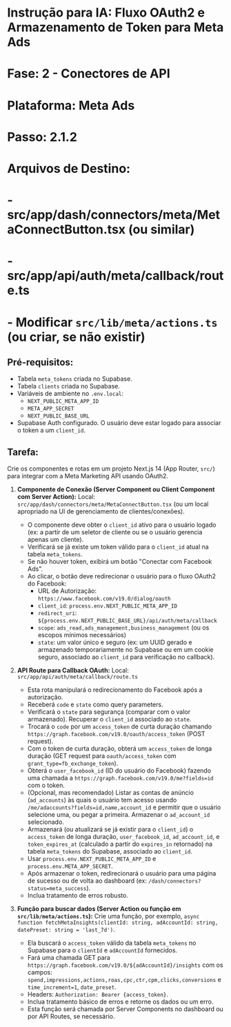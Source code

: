 # Instrução para IA: Fluxo OAuth2 e Armazenamento de Token para Meta Ads
# Fase: 2 - Conectores de API
# Plataforma: Meta Ads
# Passo: 2.1.2
# Arquivos de Destino:
# - src/app/dash/connectors/meta/MetaConnectButton.tsx (ou similar)
# - src/app/api/auth/meta/callback/route.ts
# - Modificar `src/lib/meta/actions.ts` (ou criar, se não existir)

## Pré-requisitos:
- Tabela `meta_tokens` criada no Supabase.
- Tabela `clients` criada no Supabase.
- Variáveis de ambiente no `.env.local`:
  - `NEXT_PUBLIC_META_APP_ID`
  - `META_APP_SECRET`
  - `NEXT_PUBLIC_BASE_URL`
- Supabase Auth configurado. O usuário deve estar logado para associar o token a um `client_id`.

## Tarefa:
Crie os componentes e rotas em um projeto Next.js 14 (App Router, `src/`) para integrar com a Meta Marketing API usando OAuth2.

1.  **Componente de Conexão (Server Component ou Client Component com Server Action):**
    Local: `src/app/dash/connectors/meta/MetaConnectButton.tsx` (ou um local apropriado na UI de gerenciamento de clientes/conexões).
    - O componente deve obter o `client_id` ativo para o usuário logado (ex: a partir de um seletor de cliente ou se o usuário gerencia apenas um cliente).
    - Verificará se já existe um token válido para o `client_id` atual na tabela `meta_tokens`.
    - Se não houver token, exibirá um botão "Conectar com Facebook Ads".
    - Ao clicar, o botão deve redirecionar o usuário para o fluxo OAuth2 do Facebook:
      - URL de Autorização: `https://www.facebook.com/v19.0/dialog/oauth`
      - `client_id`: `process.env.NEXT_PUBLIC_META_APP_ID`
      - `redirect_uri`: `${process.env.NEXT_PUBLIC_BASE_URL}/api/auth/meta/callback`
      - `scope`: `ads_read,ads_management,business_management` (ou os escopos mínimos necessários)
      - `state`: um valor único e seguro (ex: um UUID gerado e armazenado temporariamente no Supabase ou em um cookie seguro, associado ao `client_id` para verificação no callback).

2.  **API Route para Callback OAuth:**
    Local: `src/app/api/auth/meta/callback/route.ts`
    - Esta rota manipulará o redirecionamento do Facebook após a autorização.
    - Receberá `code` e `state` como query parameters.
    - Verificará o `state` para segurança (comparar com o valor armazenado). Recuperar o `client_id` associado ao `state`.
    - Trocará o `code` por um `access_token` de curta duração chamando `https://graph.facebook.com/v19.0/oauth/access_token` (POST request).
    - Com o token de curta duração, obterá um `access_token` de longa duração (GET request para `oauth/access_token` com `grant_type=fb_exchange_token`).
    - Obterá o `user_facebook_id` (ID do usuário do Facebook) fazendo uma chamada a `https://graph.facebook.com/v19.0/me?fields=id` com o token.
    - (Opcional, mas recomendado) Listar as contas de anúncio (`ad_accounts`) às quais o usuário tem acesso usando `/me/adaccounts?fields=id,name,account_id` e permitir que o usuário selecione uma, ou pegar a primeira. Armazenar o `ad_account_id` selecionado.
    - Armazenará (ou atualizará se já existir para o `client_id`) o `access_token` de longa duração, `user_facebook_id`, `ad_account_id`, e `token_expires_at` (calculado a partir do `expires_in` retornado) na tabela `meta_tokens` do Supabase, associado ao `client_id`.
    - Usar `process.env.NEXT_PUBLIC_META_APP_ID` e `process.env.META_APP_SECRET`.
    - Após armazenar o token, redirecionará o usuário para uma página de sucesso ou de volta ao dashboard (ex: `/dash/connectors?status=meta_success`).
    - Inclua tratamento de erros robusto.

3.  **Função para buscar dados (Server Action ou função em `src/lib/meta/actions.ts`):**
    Crie uma função, por exemplo, `async function fetchMetaInsights(clientId: string, adAccountId: string, datePreset: string = 'last_7d')`.
    - Ela buscará o `access_token` válido da tabela `meta_tokens` no Supabase para o `clientId` e `adAccountId` fornecidos.
    - Fará uma chamada GET para `https://graph.facebook.com/v19.0/${adAccountId}/insights` com os campos: `spend,impressions,actions,roas,cpc,ctr,cpm,clicks,conversions` e `time_increment=1`, `date_preset`.
    - Headers: `Authorization: Bearer {access_token}`.
    - Inclua tratamento básico de erros e retorne os dados ou um erro.
    - Esta função será chamada por Server Components no dashboard ou por API Routes, se necessário.